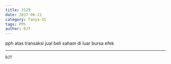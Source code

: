 ```yaml
---
title: 3129
date: 2017-06-21
category: Tanya-SC
tags: PPh
author: DJT
---
```


pph atas transaksi jual beli saham di luar bursa efek

---



`DJT`
